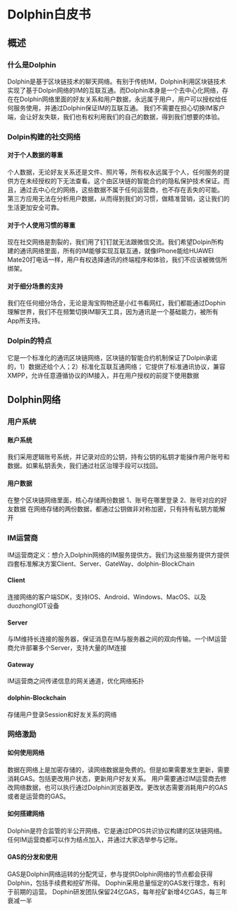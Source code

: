 # Dolphin白皮书
## 概述
### 什么是Dolphin
Dolphin是基于区块链技术的聊天网络。有别于传统IM，Dolphin利用区块链技术实现了基于Dolpin网络的IM的互联互通。而Dolphin本身是一个去中心化网络，存在在Dolphin网络里面的好友关系和用户数据，永远属于用户，用户可以授权给任何服务使用，并通过Dolphin保证IM的互联互通。
我们不需要在担心切换IM客户端，会让好友失联，我们也有权利用我们的自己的数据，得到我们想要的体验。

### Dolpin构建的社交网络
#### 对于个人数据的尊重
个人数据，无论好友关系还是文件、照片等，所有权永远属于个人，任何服务的提供方在未经授权的下无法查看。这个由区块链的智能合约的隐私保护技术保证。而且，通过去中心化的网络，这些数据不属于任何运营商，也不存在丢失的可能。
第三方应用无法在分析用户数据，从而得到我们的习惯，做精准营销，这让我们的生活更加安全可靠。
#### 对于个人使用习惯的尊重
现在社交网络是割裂的，我们用了钉钉就无法跟微信交流。我们希望Dolpin所构建的通讯网络里面，所有的IM能够实现互联互通，就像IPhone能给HUAWEI Mate20打电话一样，用户有权选择通讯的终端程序和体验，我们不应该被微信所绑架。
#### 对于细分场景的支持
我们在任何细分场合，无论是淘宝购物还是小红书看网红，我们都能通过Dophin理解世界，我们不在频繁切换IM聊天工具，因为通讯是一个基础能力，被所有App所支持。

### Dolpin的特点
它是一个标准化的通讯区块链网络，区块链的智能合约机制保证了Dolpin承诺的，1）数据还给个人；2）标准化互联互通网络；
它提供了标准通讯协议，兼容XMPP，允许任意遵循协议的IM接入，并在用户授权的前提下使用数据

## Dolphin网络
### 用户系统
#### 账户系统
我们采用逻辑账号系统，并记录对应的公钥，持有公钥的私钥才能操作用户账号和数据。如果私钥丢失，我们通过社区治理手段可以找回。
#### 用户数据
在整个区块链网络里面，核心存储两份数据
1、账号在哪里登录
2、账号对应的好友数据
在网络存储的两份数据，都通过公钥做非对称加密，只有持有私钥方能解开
### IM运营商
IM运营商定义：想介入Dolphin网络的IM服务提供方。我们为这些服务提供方提供四套标准解决方案Client、Server、GateWay、dolphin-BlockChain
#### Client
连接网络的客户端SDK，支持IOS、Android、Windows、MacOS、以及duozhongIOT设备
#### Server
与IM维持长连接的服务器，保证消息在IM与服务器之间的双向传输。一个IM运营商允许部署多个Server，支持大量的IM连接
#### Gateway
IM运营商之间传递信息的网关通道，优化网络拓扑
#### dolphin-Blockchain
存储用户登录Session和好友关系的网络

### 网络激励
#### 如何使用网络
数据在网络上是加密存储的，读网络数据是免费的。但是如果需要发生更新，需要消耗GAS。包括更改用户状态，更新用户好友关系。
用户需要通过IM运营商去修改网络数据，也可以执行通过Dolphin浏览器更改。更改状态需要消耗用户的GAS或者是运营商的GAS。
#### 如何搭建网络
Dolphin是符合监管的半公开网络，它是通过DPOS共识协议构建的区块链网络。任何IM运营商都可以作为结点加入，并通过大家选举参与记账。
#### GAS的分发和使用
GAS是Dolphin网络运转的分配凭证，参与提供Dolphin网络的节点都会获得Dolphin，包括手续费和挖矿所得。
Dophin采用总量恒定的GAS发行理念，有利于前期的运营。
Dophin研发团队保留24亿GAS，每年挖矿新增4亿GAS，每三年衰减一半

